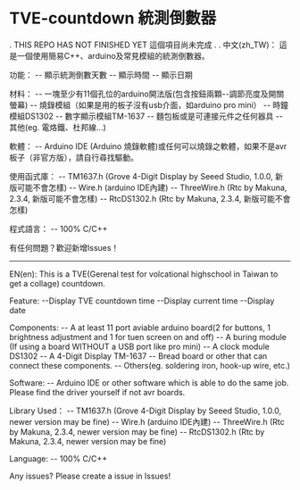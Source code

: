 # TVE-countdown 統測倒數器
.
THIS REPO HAS NOT FINISHED YET
這個項目尚未完成
.
.
中文(zh_TW)：
這是一個使用簡易C++、arduino及常見模組的統測倒數器。

功能：
-- 顯示統測倒數天數
-- 顯示時間
-- 顯示日期

材料：
-- 一塊至少有11個孔位的arduino開法版(包含按鈕兩顆--調節亮度及開關螢幕)
-- 燒錄模組（如果是用的板子沒有usb介面，如arduino pro mini）
-- 時鐘模組DS1302
-- 數字顯示模組TM-1637
-- 麵包板或是可連接元件之任何器具
-- 其他(eg. 電烙鐵、杜邦線...)

軟體：
-- Arduino IDE (Arduino 燒錄軟體)或任何可以燒錄之軟體，如果不是avr板子（非官方版），請自行尋找驅動。

使用函式庫：
-- TM1637.h (Grove 4-Digit Display by Seeed Studio, 1.0.0, 新版可能不會怎樣)
-- Wire.h (arduino IDE內建)
-- ThreeWire.h (Rtc by Makuna, 2.3.4, 新版可能不會怎樣)
-- RtcDS1302.h (Rtc by Makuna, 2.3.4, 新版可能不會怎樣)

程式語言：
-- 100% C/C++

有任何問題？歡迎新增Issues！



------------------------------------------------------------------------------------------------------------------------


EN(en):
This is a TVE(Gerenal test for volcational highschool in Taiwan to get a collage) countdown.

Feature:
--Display TVE countdown time
--Display current time
--Display date

Components:
-- A at least 11 port aviable arduino board(2 for buttons, 1 brightness adjustment and 1 for tuen screen on and off)
-- A buring module (If using a board WITHOUT a USB port like pro mini)
-- A clock module DS1302
-- A 4-Digit Display TM-1637
-- Bread board or other that can connect these components.
-- Others(eg. soldering iron, hook-up wire, etc.)

Software:
-- Arduino IDE or other software which is able to do the same job. Please find the driver yourself if not avr boards.

Library Used：
-- TM1637.h (Grove 4-Digit Display by Seeed Studio, 1.0.0, newer version may be fine)
-- Wire.h (arduino IDE內建)
-- ThreeWire.h (Rtc by Makuna, 2.3.4, newer version may be fine)
-- RtcDS1302.h (Rtc by Makuna, 2.3.4, newer version may be fine)

Language:
-- 100% C/C++


Any issues? Please create a issue in Issues!
